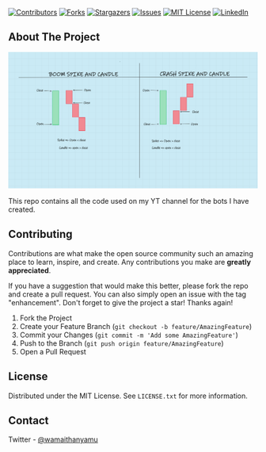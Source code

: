 <div id="top"></div>
<!--
*** Thanks for checking out the YTFOREXBOTS. If you have a suggestion
*** that would make this better, please fork the repo and create a pull request
*** or simply open an issue with the tag "enhancement".
*** Don't forget to give the project a star!
*** Thanks again! Now go create something AMAZING! :D
-->



<!-- PROJECT SHIELDS -->
<!--
*** I'm using markdown "reference style" links for readability.
*** Reference links are enclosed in brackets [ ] instead of parentheses ( ).
*** See the bottom of this document for the declaration of the reference variables
*** for contributors-url, forks-url, etc. This is an optional, concise syntax you may use.
*** https://www.markdownguide.org/basic-syntax/#reference-style-links
-->
[![Contributors][contributors-shield]][contributors-url]
[![Forks][forks-shield]][forks-url]
[![Stargazers][stars-shield]][stars-url]
[![Issues][issues-shield]][issues-url]
[![MIT License][license-shield]][license-url]
[![LinkedIn][linkedin-shield]][linkedin-url]



<!-- ABOUT THE PROJECT -->
## About The Project

[![Product Name Screen Shot][product-screenshot]](https://www.youtube.com/channel/UCTgufBSxzrj7VSLwEEnu7Jw)

This repo contains all the code used on my YT channel for the bots I have created. 


<!-- CONTRIBUTING -->
## Contributing

Contributions are what make the open source community such an amazing place to learn, inspire, and create. Any contributions you make are **greatly appreciated**.

If you have a suggestion that would make this better, please fork the repo and create a pull request. You can also simply open an issue with the tag "enhancement".
Don't forget to give the project a star! Thanks again!

1. Fork the Project
2. Create your Feature Branch (`git checkout -b feature/AmazingFeature`)
3. Commit your Changes (`git commit -m 'Add some AmazingFeature'`)
4. Push to the Branch (`git push origin feature/AmazingFeature`)
5. Open a Pull Request



<!-- LICENSE -->
## License

Distributed under the MIT License. See `LICENSE.txt` for more information.

<!-- CONTACT -->
## Contact

Twitter - [@wamaithanyamu](https://twitter.com/wamaithanyamu) 



<!-- MARKDOWN LINKS & IMAGES -->
<!-- https://www.markdownguide.org/basic-syntax/#reference-style-links -->
[contributors-shield]: https://img.shields.io/github/contributors/wamaithanyamu/YTFOREXBOTS.svg?style=for-the-badge
[contributors-url]: https://github.com/wamaithanyamu/YTFOREXBOTS/graphs/contributors
[forks-shield]: https://img.shields.io/github/forks/wamaithanyamu/YTFOREXBOTS.svg?style=for-the-badge
[forks-url]: https://github.com/wamaithanyamu/YTFOREXBOTS/network/members
[stars-shield]: https://img.shields.io/github/stars/wamaithanyamu/YTFOREXBOTS.svg?style=for-the-badge
[stars-url]: https://github.com/wamaithanyamu/YTFOREXBOTS/stargazers
[issues-shield]: https://img.shields.io/github/issues/wamaithanyamu/YTFOREXBOTS.svg?style=for-the-badge
[issues-url]: https://github.com/wamaithanyamu/YTFOREXBOTS/issues
[license-shield]: https://img.shields.io/github/license/wamaithanyamu/YTFOREXBOTS.svg?style=for-the-badge
[license-url]: https://github.com/wamaithanyamu/YTFOREXBOTS/blob/master/LICENSE.txt
[linkedin-shield]: https://img.shields.io/badge/-LinkedIn-black.svg?style=for-the-badge&logo=linkedin&colorB=555
[linkedin-url]: https://linkedin.com/in/wamaithanyamu
[product-screenshot]: Images/one.png
